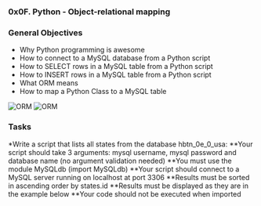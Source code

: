 ### 0x0F. Python - Object-relational mapping

### General Objectives
* Why Python programming is awesome
* How to connect to a MySQL database from a Python script
* How to SELECT rows in a MySQL table from a Python script
* How to INSERT rows in a MySQL table from a Python script
* What ORM means
* How to map a Python Class to a MySQL table

<img src='https://meterpreter.org/wp-content/uploads/2017/09/sqlalchemy-1.jpg' alt='ORM'/>

<img src='https://www.mysqltutorial.org/wp-content/uploads/2014/10/mysql-python-connect.jpg' alt='ORM'/>

### Tasks
*Write a script that lists all states from the database hbtn_0e_0_usa:
	**Your script should take 3 arguments: mysql username, mysql password and database name (no argument validation needed)
	**You must use the module MySQLdb (import MySQLdb)
	**Your script should connect to a MySQL server running on localhost at port 3306
	**Results must be sorted in ascending order by states.id
	**Results must be displayed as they are in the example below
	**Your code should not be executed when imported
